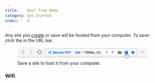 ```yaml
---
title:    Host from Home
category: Get Started
order:    4
---
```


Any site you [create](/docs/howto/create-a-site.html) or save will be hosted from your computer. To save: click the <span class="fa fa-floppy-o"></span> in the URL bar.

<figure>
  <img class="bordered" src="/img/screenshot-save-btn.png">
  <figcaption>Save a site to host it from your computer.</figcaption>
</figure>


### Wifi